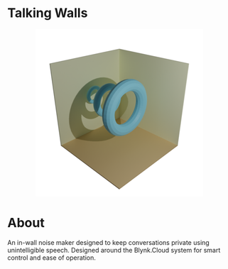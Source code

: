# Talking Walls
<p align="center">
  <img src="images/talkingwall_35.png" />
</p>

# About
An in-wall noise maker designed to keep conversations private using unintelligible speech. Designed around the Blynk.Cloud system for smart control and ease of operation.